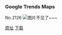 ### Google Trends Maps
No.2126
![图片不见了~~~](https://imgs.xkcd.com/comics/google_trends_maps.png)

[原址](https://xkcd.com//2126) [下载](https://imgs.xkcd.com/comics/google_trends_maps.png)


